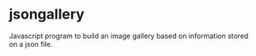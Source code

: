 # jsongallery

Javascript program to build an image gallery based on information stored on a json file.

